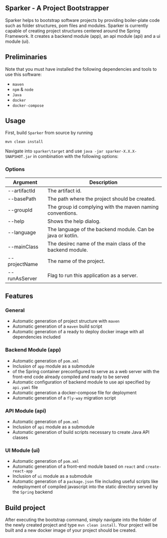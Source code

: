 ## Sparker - A Project Bootstrapper

Sparker helps to bootstrap software projects by providing boiler-plate code such as folder structures, pom files and modules.
Sparker is currently capable of creating project structures centered around the Spring Framework.
It creates a backend module (app), an api module (api) and a ui module (ui).

## Preliminaries

Note that you must have installed the following dependencies and tools to use this software:
* `maven`
* `npm` & `node`
* `Java`
* `docker`
* `docker-compose`

## Usage

First, build `Sparker` from source by running

``mvn clean install``

Navigate into `sparker\target` and use `java -jar sparker-X.X.X-SNAPSHOT.jar` in combination with the following options:

### Options

| Argument            | Description                                                |
|---------------------|------------------------------------------------------------|
| --artifactId        | The artifact id.                                           |
| --basePath          | The path where the project should be created.              |
| --groupId           | The group id complying with the maven naming conventions.  |
| --help              | Shows the help dialog.                                     |
| --language          | The language of the backend module. Can be java or kotlin. |
| --mainClass         | The desirec name of the main class of the backend module.  |
| --projectName       | The name of the project.                                   |
| --runAsServer       | Flag to run this application as a server.                  |


## Features

### General
* Automatic generation of project structure with `maven`
* Automatic generation of a `maven` build script
* Automatic generation of a ready to deploy docker image with all dependencies included

### Backend Module (app)
* Automatic generation of `pom.xml`
* Inclusion of `app` module as a submodule
 * of the Spring container preconfigured to serve as a web server with the front-end code already compiled and ready to be served
* Automatic configuration of backend module to use api specified by `api.yaml` file
* Automatic generation a docker-compose file for deployment
* Automatic generation of a `fly-way` migration script

### API Module (api)
* Automatic generation of `pom.xml`
* Inclusion of `api` module as a submodule
* Automatic generation of build scripts necessary to create Java API classes

### UI Module (ui)
* Automatic generation of `pom.xml`
* Automatic generation of a front-end module based on `react` and `create-react-app`
* Inclusion of `ui` module as a submodule
* Automatic generation of a `package.json` file including useful scripts like redeployment of compiled javascript into the static directory served by the `Spring` backend

## Build project

After executing the bootstrap command, simply navigate into the folder of the newly created project and type
``mvn clean install``. Your project will be built and a new docker image of your project should be created.
